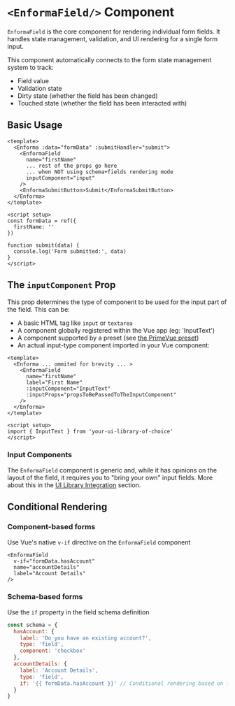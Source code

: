 # `<EnformaField/>` Component

<TabNav :items="[
{ label: 'Usage', link: '/field-forms/enforma-field' },
{ label: 'API', link: '/field-forms/enforma-field_api' },
]" />

`EnformaField` is the core component for rendering individual form fields. It handles state management, validation, and UI rendering for a single form input.

This component automatically connects to the form state management system to track:

- Field value
- Validation state
- Dirty state (whether the field has been changed)
- Touched state (whether the field has been interacted with)


## Basic Usage

```vue
<template>
  <Enforma :data="formData" :submitHandler="submit">
    <EnformaField 
      name="firstName"
      ... rest of the props go here
      ... when NOT using schema+fields rendering mode
      inputComponent="input"
    />
    <EnformaSubmitButton>Submit</EnformaSubmitButton>
  </Enforma>
</template>

<script setup>
const formData = ref({
  firstName: ''
})

function submit(data) {
  console.log('Form submitted:', data)
}
</script>
```

## The `inputComponent` Prop

This prop determines the type of component to be used for the input part of the field. This can be:
- A basic HTML tag like `input` or `textarea`
- A component globally registered within the Vue app (eg: 'InputText')
- A component supported by a preset (see [the PrimeVue preset](/presets/primevue.md))
- An actual input-type component imported in your Vue component:

```vue
<template>
  <Enforma ... ommited for brevity ... >
    <EnformaField
      name="firstName"
      label="First Name"
      :inputComponent="InputText"
      :inputProps="propsToBePassedToTheInputComponent"
    />
  </Enforma>
</template>

<script setup>
import { InputText } from 'your-ui-library-of-choice'  
</script>
```

### Input Components

The `EnformaField` component is generic and, while it has opinions on the layout of the field, it requires you to "bring your own" input fields. More about this in the [UI Library Integration](/ui-library-integration/) section.


## Conditional Rendering

### Component-based forms

Use Vue's native `v-if` directive on the `EnformaField` component
```vue
<EnformaField 
  v-if="formData.hasAccount"
  name="accountDetails" 
  label="Account Details"
/>
```

### Schema-based forms
Use the `if` property in the field schema definition
```js
const schema = {
  hasAccount: {
    label: 'Do you have an existing account?',
    type: 'field',
    component: 'checkbox'
  },
  accountDetails: {
    label: 'Account Details',
    type: 'field',
    if: '{{ formData.hasAccount }}' // Conditional rendering based on field value
  }
}
```
